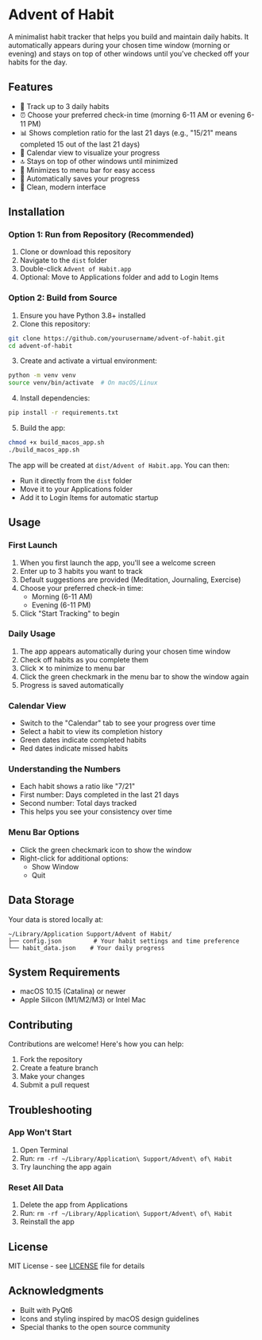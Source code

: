 # Advent of Habit

A minimalist habit tracker that helps you build and maintain daily habits. It automatically appears during your chosen time window (morning or evening) and stays on top of other windows until you've checked off your habits for the day.

## Features

- 🎯 Track up to 3 daily habits
- ⏰ Choose your preferred check-in time (morning 6-11 AM or evening 6-11 PM)
- 📊 Shows completion ratio for the last 21 days (e.g., "15/21" means completed 15 out of the last 21 days)
- 📅 Calendar view to visualize your progress
- 🔝 Stays on top of other windows until minimized
- 🔄 Minimizes to menu bar for easy access
- 💾 Automatically saves your progress
- 🎨 Clean, modern interface

## Installation

### Option 1: Run from Repository (Recommended)
1. Clone or download this repository
2. Navigate to the `dist` folder
3. Double-click `Advent of Habit.app`
4. Optional: Move to Applications folder and add to Login Items

### Option 2: Build from Source
1. Ensure you have Python 3.8+ installed
2. Clone this repository:
```bash
git clone https://github.com/yourusername/advent-of-habit.git
cd advent-of-habit
```

3. Create and activate a virtual environment:
```bash
python -m venv venv
source venv/bin/activate  # On macOS/Linux
```

4. Install dependencies:
```bash
pip install -r requirements.txt
```

5. Build the app:
```bash
chmod +x build_macos_app.sh
./build_macos_app.sh
```

The app will be created at `dist/Advent of Habit.app`. You can then:
- Run it directly from the `dist` folder
- Move it to your Applications folder
- Add it to Login Items for automatic startup

## Usage

### First Launch
1. When you first launch the app, you'll see a welcome screen
2. Enter up to 3 habits you want to track
3. Default suggestions are provided (Meditation, Journaling, Exercise)
4. Choose your preferred check-in time:
   - Morning (6-11 AM)
   - Evening (6-11 PM)
5. Click "Start Tracking" to begin

### Daily Usage
1. The app appears automatically during your chosen time window
2. Check off habits as you complete them
3. Click ✕ to minimize to menu bar
4. Click the green checkmark in the menu bar to show the window again
5. Progress is saved automatically

### Calendar View
- Switch to the "Calendar" tab to see your progress over time
- Select a habit to view its completion history
- Green dates indicate completed habits
- Red dates indicate missed habits

### Understanding the Numbers
- Each habit shows a ratio like "7/21"
- First number: Days completed in the last 21 days
- Second number: Total days tracked
- This helps you see your consistency over time

### Menu Bar Options
- Click the green checkmark icon to show the window
- Right-click for additional options:
  - Show Window
  - Quit

## Data Storage

Your data is stored locally at:
```
~/Library/Application Support/Advent of Habit/
├── config.json         # Your habit settings and time preference
└── habit_data.json    # Your daily progress
```

## System Requirements

- macOS 10.15 (Catalina) or newer
- Apple Silicon (M1/M2/M3) or Intel Mac

## Contributing

Contributions are welcome! Here's how you can help:

1. Fork the repository
2. Create a feature branch
3. Make your changes
4. Submit a pull request

## Troubleshooting

### App Won't Start
1. Open Terminal
2. Run: `rm -rf ~/Library/Application\ Support/Advent\ of\ Habit`
3. Try launching the app again

### Reset All Data
1. Delete the app from Applications
2. Run: `rm -rf ~/Library/Application\ Support/Advent\ of\ Habit`
3. Reinstall the app

## License

MIT License - see [LICENSE](LICENSE) file for details

## Acknowledgments

- Built with PyQt6
- Icons and styling inspired by macOS design guidelines
- Special thanks to the open source community 